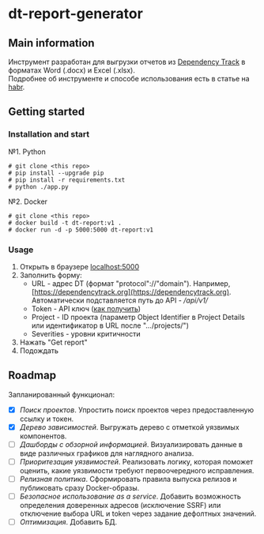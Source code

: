 # dt-report-generator
## Main information
Инструмент разработан для выгрузки отчетов из [Dependency Track](https://dependencytrack.org/) в форматах Word (.docx) и Excel (.xlsx).\
Подробнее об инструменте и способе использования есть в статье на [habr](https://habr.com/ru/articles/860536/).
## Getting started
### Installation and start
№1. Python
```
# git clone <this repo>
# pip install --upgrade pip
# pip install -r requirements.txt
# python ./app.py
```
№2. Docker
```
# git clone <this repo>
# docker build -t dt-report:v1 .
# docker run -d -p 5000:5000 dt-report:v1
```
### Usage
1. Открыть в браузере [localhost:5000](http://localhost:5000)
2. Заполнить форму:
    - URL - адрес DT (формат "protocol"://"domain"). Например, [https://dependencytrack.org](https://dependencytrack.org). Автоматически подставляется путь до API - */api/v1/*
    - Token - API ключ ([как получить](https://docs.dependencytrack.org/integrations/rest-api/))
    - Project - ID проекта (параметр Object Identifier в Project Details или идентификатор в URL после ".../projects/")
    - Severities - уровни критичности
3. Нажать "Get report"
4. Подождать

## Roadmap
Запланированный функционал:
- [x] *Поиск проектов*. Упростить поиск проектов через предоставленную ссылку и токен.
- [x] *Дерево зависимостей*. Выгружать дерево с отметкой уязвимых компонентов.
- [ ] *Дашборды с обзорной информацией*. Визуализировать данные в виде различных графиков для наглядного анализа.
- [ ] *Приоритезация уязвимостей*. Реализовать логику, которая поможет оценить, какие уязвимости требуют первоочередного исправления.
- [ ] *Релизная политика*. Сформировать правила выпуска релизов и публиковать сразу Docker-образы.
- [ ] *Безопасное использование as a service*. Добавить возможность определения доверенных адресов (исключение SSRF) или отключение выбора URL и token через задание дефолтных значений.
- [ ] *Оптимизация*. Добавить БД.
